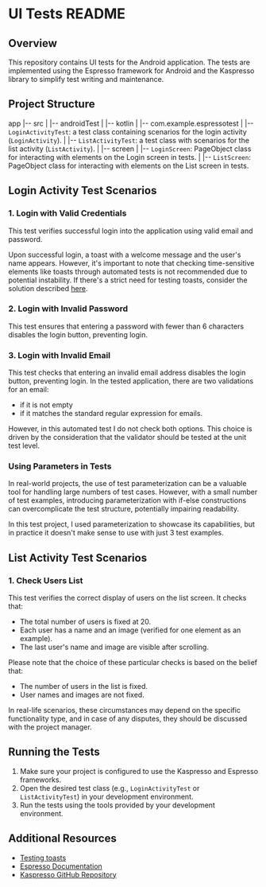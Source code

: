 # UI Tests README

## Overview

This repository contains UI tests for the Android application. The tests are implemented using the Espresso framework for Android and the Kaspresso library to simplify test writing and maintenance.

## Project Structure

app
|-- src
|   |-- androidTest
|       |-- kotlin
|           |-- com.example.espressotest
|               |-- `LoginActivityTest`: a test class containing scenarios for the login activity (`LoginActivity`).
|               |-- `ListActivityTest`: a test class with scenarios for the list activity (`ListActivity`).
|               |-- screen
|                   |-- `LoginScreen`: PageObject class for interacting with elements on the Login screen in tests.
|                   |-- `ListScreen`: PageObject class for interacting with elements on the List screen in tests.

## Login Activity Test Scenarios

### 1. Login with Valid Credentials

This test verifies successful login into the application using valid email and password.

Upon successful login, a toast with a welcome message and the user's name appears.
However, it's important to note that checking time-sensitive elements like toasts through automated tests is not recommended due to potential instability.
If there's a strict need for testing toasts, consider the solution described [here](https://avito-tech.github.io/avito-android/test/Toast/).

### 2. Login with Invalid Password

This test ensures that entering a password with fewer than 6 characters disables the login button, preventing login.

### 3. Login with Invalid Email

This test checks that entering an invalid email address disables the login button, preventing login.
In the tested application, there are two validations for an email:
- if it is not empty
- if it matches the standard regular expression for emails.

However, in this automated test I do not check both options.
This choice is driven by the consideration that the validator should be tested at the unit test level.

### Using Parameters in Tests

In real-world projects, the use of test parameterization can be a valuable tool for handling large numbers of test cases.
However, with a small number of test examples, introducing parameterization with if-else constructions can overcomplicate the test structure, potentially impairing readability.

In this test project, I used parameterization to showcase its capabilities, but in practice it doesn't make sense to use with just 3 test examples.

## List Activity Test Scenarios

### 1. Check Users List

This test verifies the correct display of users on the list screen. It checks that:

- The total number of users is fixed at 20.
- Each user has a name and an image (verified for one element as an example).
- The last user's name and image are visible after scrolling.

Please note that the choice of these particular checks is based on the belief that:
- The number of users in the list is fixed.
- User names and images are not fixed.

In real-life scenarios, these circumstances may depend on the specific functionality type, and in case of any disputes, they should be discussed with the project manager.

## Running the Tests

1. Make sure your project is configured to use the Kaspresso and Espresso frameworks.
2. Open the desired test class (e.g., `LoginActivityTest` or `ListActivityTest`) in your development environment.
3. Run the tests using the tools provided by your development environment.

## Additional Resources

- [Testing toasts](https://avito-tech.github.io/avito-android/test/Toast/)
- [Espresso Documentation](https://developer.android.com/training/testing/espresso)
- [Kaspresso GitHub Repository](https://github.com/KasperskyLab/Kaspresso)
